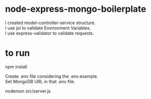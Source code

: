 # node-express-mongo-boilerplate

I created model-controller-service structure.  
I use joi to validate Environment Variables.  
I use express-validator to validate requests.  

# to run

npm install

Create .env file considering the .env.example.  
Set MongoDB URL in that .env file.  

nodemon src/server.js